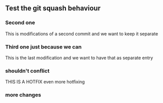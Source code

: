 ## Test the git squash behaviour

### Second one
This is modifications of a second commit and we want to keep it separate

### Third one just because we can
This is the last modification and we want to have that as separate entry







### shouldn't conflict

THIS IS A HOTFIX
even more hotfixing


### more changes
